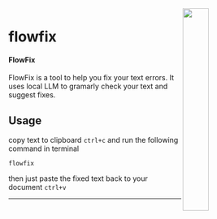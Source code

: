 <img align="right" width="32%" src="./misc/roc_2.png">

flowfix
===
#### FlowFix

FlowFix is a tool to help you fix your text errors. It uses local LLM to gramarly check your text and suggest fixes.

## Usage
copy text to clipboard `ctrl+c` and run the following command in terminal

```
flowfix
```
then just paste the fixed text back to your document `ctrl+v`

<hr>

